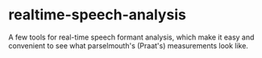 # realtime-speech-analysis
A few tools for real-time speech formant analysis, which make it easy and convenient to see what parselmouth's (Praat's) measurements look like.

